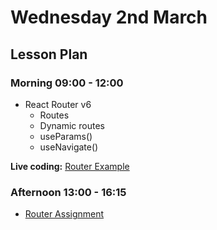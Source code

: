 # Wednesday 2nd March

## Lesson Plan

### Morning 09:00 - 12:00

+ React Router v6
  + Routes
  + Dynamic routes
  + useParams()
  + useNavigate()

**Live coding:** [Router Example](https://github.com/GillesDCI/router-example-class)

### Afternoon 13:00 - 16:15

+ [Router Assignment](https://github.com/GillesDCI/router-assignment)
